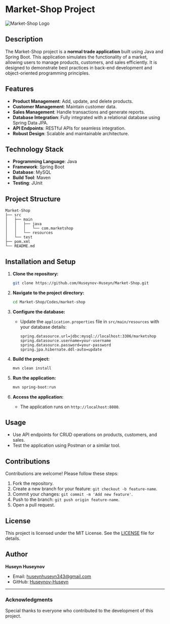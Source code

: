 # Market-Shop Project

![Market-Shop Logo](https://via.placeholder.com/150)

## Description
The Market-Shop project is a **normal trade application** built using Java and Spring Boot. This application simulates the functionality of a market, allowing users to manage products, customers, and sales efficiently. It is designed to demonstrate best practices in back-end development and object-oriented programming principles.

## Features
- **Product Management**: Add, update, and delete products.
- **Customer Management**: Maintain customer data.
- **Sales Management**: Handle transactions and generate reports.
- **Database Integration**: Fully integrated with a relational database using Spring Data JPA.
- **API Endpoints**: RESTful APIs for seamless integration.
- **Robust Design**: Scalable and maintainable architecture.

## Technology Stack
- **Programming Language**: Java
- **Framework**: Spring Boot
- **Database**: MySQL
- **Build Tool**: Maven
- **Testing**: JUnit

## Project Structure
```
Market-Shop
├── src
│   ├── main
│   │   ├── java
│   │   │   └── com.marketshop
│   │   └── resources
│   └── test
├── pom.xml
└── README.md
```

## Installation and Setup

1. **Clone the repository:**
   ```bash
   git clone https://github.com/Huseynov-Huseyn/Market-Shop.git
   ```

2. **Navigate to the project directory:**
   ```bash
   cd Market-Shop/Codes/market-shop
   ```

3. **Configure the database:**
   - Update the `application.properties` file in `src/main/resources` with your database details:
     ```properties
     spring.datasource.url=jdbc:mysql://localhost:3306/marketshop
     spring.datasource.username=your-username
     spring.datasource.password=your-password
     spring.jpa.hibernate.ddl-auto=update
     ```

4. **Build the project:**
   ```bash
   mvn clean install
   ```

5. **Run the application:**
   ```bash
   mvn spring-boot:run
   ```

6. **Access the application:**
   - The application runs on `http://localhost:8080`.

## Usage
- Use API endpoints for CRUD operations on products, customers, and sales.
- Test the application using Postman or a similar tool.

## Contributions
Contributions are welcome! Please follow these steps:
1. Fork the repository.
2. Create a new branch for your feature: `git checkout -b feature-name`.
3. Commit your changes: `git commit -m 'Add new feature'`.
4. Push to the branch: `git push origin feature-name`.
5. Open a pull request.

## License
This project is licensed under the MIT License. See the [LICENSE](LICENSE) file for details.

## Author
**Huseyn Huseynov**
- Email: huseynhuseyn343@gmail.com
- GitHub: [Huseynov-Huseyn](https://github.com/Huseynov-Huseyn)

---

### Acknowledgments
Special thanks to everyone who contributed to the development of this project.
